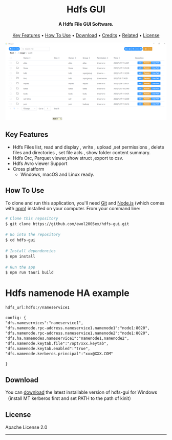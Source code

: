 
<h1 align="center">
  Hdfs GUI
  <br>
</h1>

<h4 align="center">A Hdfs File GUI Software.</h4>


<p align="center">
  <a href="#key-features">Key Features</a> •
  <a href="#how-to-use">How To Use</a> •
  <a href="#download">Download</a> •
  <a href="#credits">Credits</a> •
  <a href="#related">Related</a> •
  <a href="#license">License</a>
</p>

![screenshot](doc\screenshot.png)

## Key Features

* Hdfs Files list, read and display , write , upload ,set permissions , delete files and directories , set file acls , show folder content summary.
* Hdfs Orc, Parquet viewer,show struct ,export to csv.
* Hdfs Avro viewer 
Support
* Cross platform
  - Windows, macOS and Linux ready.

## How To Use

To clone and run this application, you'll need [Git](https://git-scm.com) and [Node.js](https://nodejs.org/en/download/) (which comes with [npm](http://npmjs.com)) installed on your computer. From your command line:

```bash
# Clone this repository
$ git clone https://github.com/awol2005ex/hdfs-gui.git

# Go into the repository
$ cd hdfs-gui

# Install dependencies
$ npm install

# Run the app
$ npm run tauri build
```

# Hdfs namenode HA example

```
hdfs_url:hdfs://nameservice1

config: {
"dfs.nameservices":"nameservice1",
"dfs.namenode.rpc-address.nameservice1.namenode1":"node1:8020",
"dfs.namenode.rpc-address.nameservice1.namenode2":"node1:8020",
"dfs.ha.namenodes.nameservice1":"namenode1,namenode2",
"dfs.namenode.keytab.file":"/opt/xxx.keytab",
"dfs.namenode.keytab.enabled":"true",
"dfs.namenode.kerberos.principal":"xxx@XXX.COM"

}
```


## Download

You can [download](https://github.com/awol2005ex/hdfs-gui/releases/tag/v0.2.0) the latest installable version of hdfs-gui for Windows （install MT kerberos first and set PATH to the path of kinit）




## License

Apache License 2.0

---